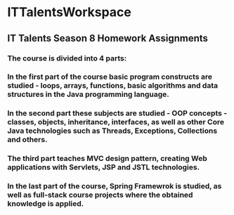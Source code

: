 # ITTalentsWorkspace

## IT Talents Season 8 Homework Assignments

### The course is divided into 4 parts:

### In the first part of the course basic program constructs are studied - loops, arrays, functions, basic algorithms and data structures in the Java programming language.

### In the second part these subjects are studied - OOP concepts - classes, objects, inheritance, interfaces, as well as other Core Java technologies such as Threads, Exceptions, Collections and others.

### The third part teaches MVC design pattern, creating Web applications with Servlets, JSP and JSTL technologies.

### In the last part of the course, Spring Framewrok is studied, as well as full-stack course projects where the obtained knowledge is applied.
